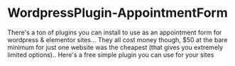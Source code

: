# WordpressPlugin-AppointmentForm
There's a ton of plugins you can install to use as an appointment form for wordpress &amp; elementor sites...  They all cost money though, $50 at the bare minimum for just one website was the cheapest (that gives you extremely limited options).. Here's a free simple plugin you can use for your sites
